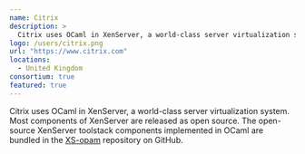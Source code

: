 ```yaml
---
name: Citrix
description: > 
  Citrix uses OCaml in XenServer, a world-class server virtualization system.
logo: /users/citrix.png
url: "https://www.citrix.com"
locations: 
  - United Kingdom
consortium: true
featured: true
---
```


Citrix uses OCaml in XenServer, a world-class server virtualization system. Most components of XenServer are released as open source. The open-source XenServer toolstack components implemented in OCaml are bundled in the [XS-opam](https://github.com/xapi-project/xs-opam) repository on GitHub.
